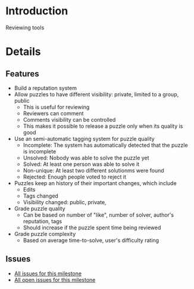 # Introduction #

Reviewing tools

# Details #

## Features ##

  * Build a reputation system
  * Allow puzzles to have different visibility: private, limited to a group, public
    * This is useful for reviewing
    * Reviewers can comment
    * Comments visibility can be controlled
    * This makes it possible to release a puzzle only when its quality is good
  * Use an semi-automatic tagging system for puzzle quality
    * Incomplete: The system has automatically detected that the puzzle is incomplete
    * Unsolved: Nobody was able to solve the puzzle yet
    * Solved: At least one person was able to solve it
    * Non-unique: At least two different solutionms were found
    * Rejected: Enough people voted to reject it
  * Puzzles keep an history of their important changes, which include
    * Edits
    * Tags changed
    * Visibility changed: public, private,
  * Grade puzzle quality
    * Can be based on number of "like", number of solver, author's reputation, tags
    * Should increase if the puzzle spent time being reviewed
  * Grade puzzle complexity
    * Based on average time-to-solve, user's difficulty rating

## Issues ##

  * [All issues for this milestone](http://code.google.com/p/puzzlebazar/issues/list?can=1&q=label:Milestone-V1-4&cells=tiles)
  * [All open issues for this milestone](http://code.google.com/p/puzzlebazar/issues/list?can=2&q=label:Milestone-V1-4&cells=tiles)